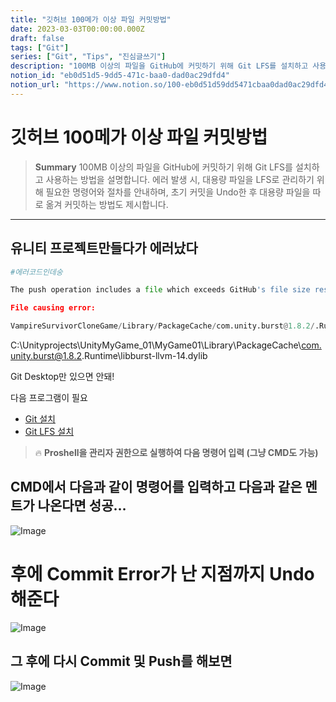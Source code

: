 ```yaml
---
title: "깃허브 100메가 이상 파일 커밋방법"
date: 2023-03-03T00:00:00.000Z
draft: false
tags: ["Git"]
series: ["Git", "Tips", "진심글쓰기"]
description: "100MB 이상의 파일을 GitHub에 커밋하기 위해 Git LFS를 설치하고 사용하는 방법을 설명합니다. 에러 발생 시, 대용량 파일을 LFS로 관리하기 위해 필요한 명령어와 절차를 안내하며, 초기 커밋을 Undo한 후 대용량 파일을 따로 옮겨 커밋하는 방법도 제시합니다."
notion_id: "eb0d51d5-9dd5-471c-baa0-dad0ac29dfd4"
notion_url: "https://www.notion.so/100-eb0d51d59dd5471cbaa0dad0ac29dfd4"
---
```


# 깃허브 100메가 이상 파일 커밋방법

> **Summary**
> 100MB 이상의 파일을 GitHub에 커밋하기 위해 Git LFS를 설치하고 사용하는 방법을 설명합니다. 에러 발생 시, 대용량 파일을 LFS로 관리하기 위해 필요한 명령어와 절차를 안내하며, 초기 커밋을 Undo한 후 대용량 파일을 따로 옮겨 커밋하는 방법도 제시합니다.

---

## 유니티 프로젝트만들다가 에러났다

```python
#에러코드인데숭

The push operation includes a file which exceeds GitHub's file size restriction of 100MB. Please remove the file from history and try again.

File causing error:

VampireSurvivorCloneGame/Library/PackageCache/com.unity.burst@1.8.2/.Runtime/libburst-llvm-14.dylib (116.29 MB)
```

C:\Unityprojects\UnityMyGame_01\MyGame01\Library\PackageCache\com.unity.burst@1.8.2\.Runtime\libburst-llvm-14.dylib

Git Desktop만 있으면 안돼!

다음 프로그램이 필요

- [Git 설치](https://git-scm.com/book/ko/v2/%EC%8B%9C%EC%9E%91%ED%95%98%EA%B8%B0-Git-%EC%84%A4%EC%B9%98)
- [Git LFS 설치](https://git-lfs.com/)

> 🔥 ****Proshell을 관리자 권한으로 실행하여 다음 명령어 입력 (그냥 CMD도 가능)****


## CMD에서 다음과 같이 명령어를 입력하고 다음과 같은 멘트가 나온다면 성공…

![Image](https://prod-files-secure.s3.us-west-2.amazonaws.com/09ccd4d5-876c-4bba-bbdf-cc77a0a11257/1e716274-e666-45b0-947c-08ba440f7bf2/Untitled.png?X-Amz-Algorithm=AWS4-HMAC-SHA256&X-Amz-Content-Sha256=UNSIGNED-PAYLOAD&X-Amz-Credential=ASIAZI2LB4665KR6RGF3%2F20250724%2Fus-west-2%2Fs3%2Faws4_request&X-Amz-Date=20250724T083825Z&X-Amz-Expires=3600&X-Amz-Security-Token=IQoJb3JpZ2luX2VjEAAaCXVzLXdlc3QtMiJGMEQCIHUQqA8NG5bYVEy7kdlxO%2BQmMDmWfwTXoZmLV1117%2FuWAiAX7S5W9M8935YxexhuehCrVDxL3VR%2FmenGeJ9xkRaxXCr%2FAwgpEAAaDDYzNzQyMzE4MzgwNSIM0SggDlKvHIHK25j6KtwDRk8YedIdp8BSpUUYJ2hI1SmDZ%2FF47gYob098xvilxy03aSG6myMP1hmTPeWxyHbwYdEZQVvuXmFLmF80X32cN752SQqVB2g64nV%2BZCVbla4%2FHosRb%2FgGxSGjFfXInRpSDlwpBuoEAGY0Ku2M6ZfO50nE2MN%2FdP2v8RQdu1UbBRffGzjZHith27%2FRUGif1qGDGPbW7cGJv27SH2TAfeRXq0Pao%2FGusRN%2B2Vg4y8BJTIwYvl0lRfP0YM%2BqPtsg%2BkjkMjfWFjPqITVXQjAkET4Gv9hAIuwHdwrf9rn5ZYtZXK2iI%2BnnHOu6ODYb0Vaz%2Br6%2FGEPCy44pVAD%2Bl9ueToRtwSnl2jRwnChRGyyMwHhvuhulRcFYy9YxcsdEW9bIodtkorLbJU4Ubj9LjFzSBD7RGNR5gu6f2UYJj98BtG8aXbLyHrLVU3vxA6RQqGMzdDGPwsYQJxmNq4FOnp5fcDU7m%2BbfMHEL5gcQDlJkueba0QaKxMxj%2BWQ4ojYsFhWc5g2VgVq%2Frn3isfw4BLbdr8O9BsMgH5jNwgBX0240Ck%2B54uGBA4t4HHH4CKe15cjNgVanXQv5WDpfVIfbuwOyqdETcArqk5fznqlLYkD73zzfr9WiwyyOwP0r5qc5aPww2c6HxAY6pgHHYHpHQi98bX%2BMrZ3m06aVWN64%2BCgDD6XRM4XsZ9N5qIclRFDr1tJnasHqwYGQ5bFLeKKk4aJ0g4t40%2Fu0W7jtt0N0QFvp5bYH%2FEZS0G37UX9xIe1zORot%2BmgV8StT8KEpEYkFtD36rN2hLaJTnbyp5Fx%2FgdiIltrHC97LgR0cEj4iZLXjR8waOIeTtMQjtT20aKCNsX%2FKcct6aEl1XA%2Fg21CUxgjM&X-Amz-Signature=69d653d246a3ba147626c5e1690b0ef90d4e38d6f8ed3cfab7d5a100348e3bc7&X-Amz-SignedHeaders=host&x-amz-checksum-mode=ENABLED&x-id=GetObject)

# 후에 Commit Error가 난 지점까지 Undo 해준다

![Image](https://prod-files-secure.s3.us-west-2.amazonaws.com/09ccd4d5-876c-4bba-bbdf-cc77a0a11257/5cc37d79-beda-4fdf-bb59-e20c16a9147c/Untitled.png?X-Amz-Algorithm=AWS4-HMAC-SHA256&X-Amz-Content-Sha256=UNSIGNED-PAYLOAD&X-Amz-Credential=ASIAZI2LB4665KR6RGF3%2F20250724%2Fus-west-2%2Fs3%2Faws4_request&X-Amz-Date=20250724T083825Z&X-Amz-Expires=3600&X-Amz-Security-Token=IQoJb3JpZ2luX2VjEAAaCXVzLXdlc3QtMiJGMEQCIHUQqA8NG5bYVEy7kdlxO%2BQmMDmWfwTXoZmLV1117%2FuWAiAX7S5W9M8935YxexhuehCrVDxL3VR%2FmenGeJ9xkRaxXCr%2FAwgpEAAaDDYzNzQyMzE4MzgwNSIM0SggDlKvHIHK25j6KtwDRk8YedIdp8BSpUUYJ2hI1SmDZ%2FF47gYob098xvilxy03aSG6myMP1hmTPeWxyHbwYdEZQVvuXmFLmF80X32cN752SQqVB2g64nV%2BZCVbla4%2FHosRb%2FgGxSGjFfXInRpSDlwpBuoEAGY0Ku2M6ZfO50nE2MN%2FdP2v8RQdu1UbBRffGzjZHith27%2FRUGif1qGDGPbW7cGJv27SH2TAfeRXq0Pao%2FGusRN%2B2Vg4y8BJTIwYvl0lRfP0YM%2BqPtsg%2BkjkMjfWFjPqITVXQjAkET4Gv9hAIuwHdwrf9rn5ZYtZXK2iI%2BnnHOu6ODYb0Vaz%2Br6%2FGEPCy44pVAD%2Bl9ueToRtwSnl2jRwnChRGyyMwHhvuhulRcFYy9YxcsdEW9bIodtkorLbJU4Ubj9LjFzSBD7RGNR5gu6f2UYJj98BtG8aXbLyHrLVU3vxA6RQqGMzdDGPwsYQJxmNq4FOnp5fcDU7m%2BbfMHEL5gcQDlJkueba0QaKxMxj%2BWQ4ojYsFhWc5g2VgVq%2Frn3isfw4BLbdr8O9BsMgH5jNwgBX0240Ck%2B54uGBA4t4HHH4CKe15cjNgVanXQv5WDpfVIfbuwOyqdETcArqk5fznqlLYkD73zzfr9WiwyyOwP0r5qc5aPww2c6HxAY6pgHHYHpHQi98bX%2BMrZ3m06aVWN64%2BCgDD6XRM4XsZ9N5qIclRFDr1tJnasHqwYGQ5bFLeKKk4aJ0g4t40%2Fu0W7jtt0N0QFvp5bYH%2FEZS0G37UX9xIe1zORot%2BmgV8StT8KEpEYkFtD36rN2hLaJTnbyp5Fx%2FgdiIltrHC97LgR0cEj4iZLXjR8waOIeTtMQjtT20aKCNsX%2FKcct6aEl1XA%2Fg21CUxgjM&X-Amz-Signature=3aeb21ed043ba16a8632fd310b4befe19919b35ae56119b2af22f95b4572f824&X-Amz-SignedHeaders=host&x-amz-checksum-mode=ENABLED&x-id=GetObject)


## 그 후에  다시 Commit 및 Push를 해보면

![Image](https://prod-files-secure.s3.us-west-2.amazonaws.com/09ccd4d5-876c-4bba-bbdf-cc77a0a11257/25c960fb-ec66-4e64-bb23-642fe55b91e1/Untitled.png?X-Amz-Algorithm=AWS4-HMAC-SHA256&X-Amz-Content-Sha256=UNSIGNED-PAYLOAD&X-Amz-Credential=ASIAZI2LB4665KR6RGF3%2F20250724%2Fus-west-2%2Fs3%2Faws4_request&X-Amz-Date=20250724T083825Z&X-Amz-Expires=3600&X-Amz-Security-Token=IQoJb3JpZ2luX2VjEAAaCXVzLXdlc3QtMiJGMEQCIHUQqA8NG5bYVEy7kdlxO%2BQmMDmWfwTXoZmLV1117%2FuWAiAX7S5W9M8935YxexhuehCrVDxL3VR%2FmenGeJ9xkRaxXCr%2FAwgpEAAaDDYzNzQyMzE4MzgwNSIM0SggDlKvHIHK25j6KtwDRk8YedIdp8BSpUUYJ2hI1SmDZ%2FF47gYob098xvilxy03aSG6myMP1hmTPeWxyHbwYdEZQVvuXmFLmF80X32cN752SQqVB2g64nV%2BZCVbla4%2FHosRb%2FgGxSGjFfXInRpSDlwpBuoEAGY0Ku2M6ZfO50nE2MN%2FdP2v8RQdu1UbBRffGzjZHith27%2FRUGif1qGDGPbW7cGJv27SH2TAfeRXq0Pao%2FGusRN%2B2Vg4y8BJTIwYvl0lRfP0YM%2BqPtsg%2BkjkMjfWFjPqITVXQjAkET4Gv9hAIuwHdwrf9rn5ZYtZXK2iI%2BnnHOu6ODYb0Vaz%2Br6%2FGEPCy44pVAD%2Bl9ueToRtwSnl2jRwnChRGyyMwHhvuhulRcFYy9YxcsdEW9bIodtkorLbJU4Ubj9LjFzSBD7RGNR5gu6f2UYJj98BtG8aXbLyHrLVU3vxA6RQqGMzdDGPwsYQJxmNq4FOnp5fcDU7m%2BbfMHEL5gcQDlJkueba0QaKxMxj%2BWQ4ojYsFhWc5g2VgVq%2Frn3isfw4BLbdr8O9BsMgH5jNwgBX0240Ck%2B54uGBA4t4HHH4CKe15cjNgVanXQv5WDpfVIfbuwOyqdETcArqk5fznqlLYkD73zzfr9WiwyyOwP0r5qc5aPww2c6HxAY6pgHHYHpHQi98bX%2BMrZ3m06aVWN64%2BCgDD6XRM4XsZ9N5qIclRFDr1tJnasHqwYGQ5bFLeKKk4aJ0g4t40%2Fu0W7jtt0N0QFvp5bYH%2FEZS0G37UX9xIe1zORot%2BmgV8StT8KEpEYkFtD36rN2hLaJTnbyp5Fx%2FgdiIltrHC97LgR0cEj4iZLXjR8waOIeTtMQjtT20aKCNsX%2FKcct6aEl1XA%2Fg21CUxgjM&X-Amz-Signature=ff31c7bf25e0590d39cb027fb79bca47362369ea11f9ddb89993aaf45d66ce3d&X-Amz-SignedHeaders=host&x-amz-checksum-mode=ENABLED&x-id=GetObject)



